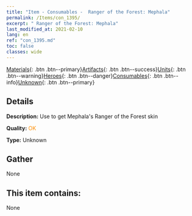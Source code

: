 ```yaml
---
title: "Item - Consumables -  Ranger of the Forest: Mephala"
permalink: /Items/con_1395/
excerpt: " Ranger of the Forest: Mephala"
last_modified_at: 2021-02-10
lang: en
ref: "con_1395.md"
toc: false
classes: wide
---
```

 [Materials](/Items/){: .btn .btn--primary}[Artifacts](/Items/Artifacts/){: .btn .btn--success}[Units](/Items/Units/){: .btn .btn--warning}[Heroes](/Items/Heroes/){: .btn .btn--danger}[Consumables](/Items/Consumables/){: .btn .btn--info}[Unknown](/Items/Unknown/){: .btn .btn--primary}

## Details
 **Description:** Use to get Mephala's Ranger of the Forest skin

 **Quality:** <span style="color: #FF8C00">OK</span>

 **Type:** Unknown

## Gather

  None

## This item contains:

  None


